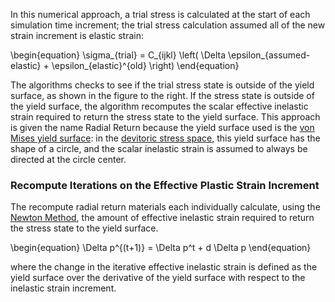 In this numerical approach, a trial stress is calculated at the start of each
simulation time increment; the trial stress calculation assumed all of the new
strain increment is elastic strain:

\begin{equation}
\sigma_{trial} = C_{ijkl} \left( \Delta \epsilon_{assumed-elastic} + \epsilon_{elastic}^{old} \right)
\end{equation}

The algorithms checks to see if the trial stress state is outside of the yield
surface, as shown in the figure to the right. If the stress state is outside of
the yield surface, the algorithm recomputes the scalar effective inelastic
strain required to return the stress state to the yield surface. This approach
is given the name Radial Return because the yield surface used is the
[von Mises yield surface](https://en.wikipedia.org/wiki/Von_Mises_yield_criterion):
in the
[devitoric stress space](https://en.wikipedia.org/wiki/Cauchy_stress_tensor#Stress_deviator_tensor),
this yield surface has the shape of a circle, and the scalar inelastic strain is
assumed to always be directed at the circle center.

### Recompute Iterations on the Effective Plastic Strain Increment

The recompute radial return materials each individually calculate, using the
[Newton Method](http://mathworld.wolfram.com/NewtonsMethod.html), the amount of
effective inelastic strain required to return the stress state to the yield
surface.

\begin{equation}
\Delta p^{(t+1)} = \Delta p^t + d \Delta p
\end{equation}

where the change in the iterative effective inelastic strain is defined as the
yield surface over the derivative of the yield surface with respect to the
inelastic strain increment.
